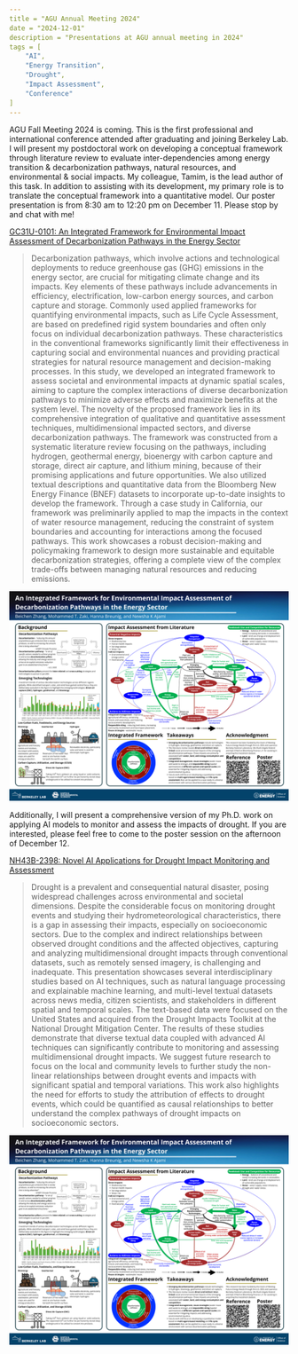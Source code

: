 ```yaml
---
title = "AGU Annual Meeting 2024"
date = "2024-12-01"
description = "Presentations at AGU annual meeting in 2024"
tags = [
    "AI",
    "Energy Transition",
    "Drought",
    "Impact Assessment",
    "Conference"
]
---
```


AGU Fall Meeting 2024 is coming. This is the first professional and international conference attended after graduating and joining Berkeley Lab. I will present my postdoctoral work on developing a conceptual framework through literature review to evaluate inter-dependencies among energy transition & decarbonization pathways, natural resources, and environmental & social impacts. My colleague, Tamim, is the lead author of this task. In addition to assisting with its development, my primary role is to translate the conceptual framework into a quantitative model. Our poster presentation is from 8:30 am to 12:20 pm on December 11. Please stop by and chat with me!

[GC31U-0101: An Integrated Framework for Environmental Impact Assessment of Decarbonization Pathways in the Energy Sector](https://agu.confex.com/agu/agu24/meetingapp.cgi/Paper/1659779)

> Decarbonization pathways, which involve actions and technological deployments to reduce greenhouse gas (GHG) emissions in the energy sector, are crucial for mitigating climate change and its impacts. Key elements of these pathways include advancements in efficiency, electrification, low-carbon energy sources, and carbon capture and storage. Commonly used applied frameworks for quantifying environmental impacts, such as Life Cycle Assessment, are based on predefined rigid system boundaries and often only focus on individual decarbonization pathways. These characteristics in the conventional frameworks significantly limit their effectiveness in capturing social and environmental nuances and providing practical strategies for natural resource management and decision-making processes. In this study, we developed an integrated framework to assess societal and environmental impacts at dynamic spatial scales, aiming to capture the complex interactions of diverse decarbonization pathways to minimize adverse effects and maximize benefits at the system level. The novelty of the proposed framework lies in its comprehensive integration of qualitative and quantitative assessment techniques, multidimensional impacted sectors, and diverse decarbonization pathways. The framework was constructed from a systematic literature review focusing on the pathways, including hydrogen, geothermal energy, bioenergy with carbon capture and storage, direct air capture, and lithium mining, because of their promising applications and future opportunities. We also utilized textual descriptions and quantitative data from the Bloomberg New Energy Finance (BNEF) datasets to incorporate up-to-date insights to develop the framework. Through a case study in California, our framework was preliminarily applied to map the impacts in the context of water resource management, reducing the constraint of system boundaries and accounting for interactions among the focused pathways. This work showcases a robust decision-making and policymaking framework to design more sustainable and equitable decarbonization strategies, offering a complete view of the complex trade-offs between managing natural resources and reducing emissions.

![{AGU2024_Energy_Transition}](/presentations/AGU2024_Energy_Transition.png)

Additionally, I will present a comprehensive version of my Ph.D. work on applying AI models to monitor and assess the impacts of drought. If you are interested, please feel free to come to the poster session on the afternoon of December 12.

[NH43B-2398: Novel AI Applications for Drought Impact Monitoring and Assessment](https://agu.confex.com/agu/agu24/meetingapp.cgi/Paper/1703715)

> Drought is a prevalent and consequential natural disaster, posing widespread challenges across environmental and societal dimensions. Despite the considerable focus on monitoring drought events and studying their hydrometeorological characteristics, there is a gap in assessing their impacts, especially on socioeconomic sectors. Due to the complex and indirect relationships between observed drought conditions and the affected objectives, capturing and analyzing multidimensional drought impacts through conventional datasets, such as remotely sensed imagery, is challenging and inadequate. This presentation showcases several interdisciplinary studies based on AI techniques, such as natural language processing and explainable machine learning, and multi-level textual datasets across news media, citizen scientists, and stakeholders in different spatial and temporal scales. The text-based data were focused on the United States and acquired from the Drought Impacts Toolkit at the National Drought Mitigation Center. The results of these studies demonstrate that diverse textual data coupled with advanced AI techniques can significantly contribute to monitoring and assessing multidimensional drought impacts. We suggest future research to focus on the local and community levels to further study the non-linear relationships between drought events and impacts with significant spatial and temporal variations. This work also highlights the need for efforts to study the attribution of effects to drought events, which could be quantified as causal relationships to better understand the complex pathways of drought impacts on socioeconomic sectors.

![{AGU2024_Energy_Transition}](/presentations/AGU2024_Energy_Transition.png)
